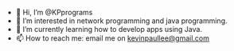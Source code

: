 - 👋 Hi, I’m @KPprograms
- 👀 I’m interested in network programming and java programming. 
- 🌱 I’m currently learning how to develop apps using Java.
- 📫 How to reach me: email me on kevinpaullee@gmail.com

<!---
KPprograms/KPprograms is a ✨ special ✨ repository because its `README.md` (this file) appears on your GitHub profile.
You can click the Preview link to take a look at your changes.
--->
